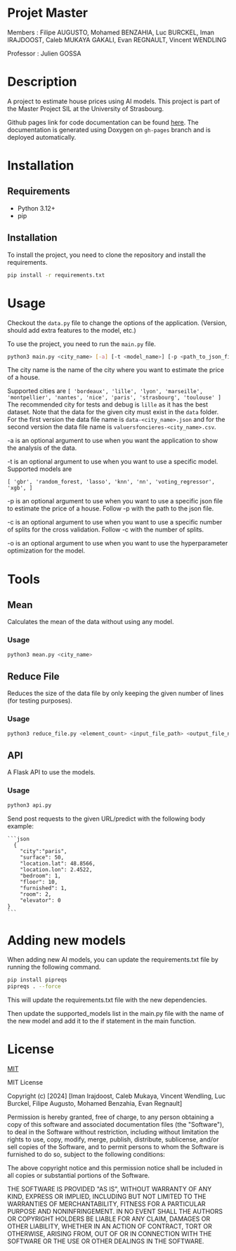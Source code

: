 # Projet Master

Members : Filipe AUGUSTO, Mohamed BENZAHIA, Luc BURCKEL, Iman IRAJDOOST, Caleb MUKAYA GAKALI, Evan REGNAULT, Vincent WENDLING

Professor : Julien GOSSA

# Description

A project to estimate house prices using AI models. This project is part of the Master Project SIL at the University of Strasbourg.

Github pages link for code documentation can be found [here](https://filipedu67.github.io/projet-master/).
The documentation is generated using Doxygen on `gh-pages` branch and is deployed automatically.

# Installation

## Requirements

- Python 3.12+
- pip

## Installation

To install the project, you need to clone the repository and install the requirements.

```bash
pip install -r requirements.txt
```

# Usage

Checkout the `data.py` file to change the options of the application. (Version, should add extra features to the model,
etc.)

To use the project, you need to run the `main.py` file.

```bash
python3 main.py <city_name> [-a] [-t <model_name>] [-p <path_to_json_file>] [-c <n_splits>] [-o]
```

The city name is the name of the city where you want to estimate the price of a house. 


Supported cities are 
``
[
    'bordeaux',
    'lille',
    'lyon',
    'marseille',
    'montpellier',
    'nantes',
    'nice',
    'paris',
    'strasbourg',
    'toulouse'
]
``
The recommended city for tests and debug is `lille` as it has the best dataset.
Note that the data for the given city must exist in the `data` folder. For the first version the
data file name is `data-<city_name>.json` and for the second version the data file name is 
`valuersfoncieres-<city_name>.csv`.


-a is an optional argument to use when you want the application to show the analysis of the data.


-t is an optional argument to use when you want to use a specific model. Supported models are

``
[
    'gbr',
    'random_forest,
    'lasso',
    'knn',
    'nn',
    'voting_regressor',
    'xgb',
]
``


-p is an optional argument to use when you want to use a specific json file to estimate the price of a house. Follow -p with the path to the json file.


-c is an optional argument to use when you want to use a specific number of splits for the cross validation. Follow -c with the number of splits.

-o is an optional argument to use when you want to use the hyperparameter optimization for the model.


# Tools

## Mean

Calculates the mean of the data without using any model.

### Usage

```bash
python3 mean.py <city_name>
```

## Reduce File

Reduces the size of the data file by only keeping the given number of lines (for testing purposes).

### Usage

```bash
python3 reduce_file.py <element_count> <input_file_path> <output_file_name>
```

## API

A Flask API to use the models.

### Usage

```bash
python3 api.py
```

Send post requests to the given URL/predict with the following body example:
    
    ```json
      {
        "city":"paris",
        "surface": 50,
        "location.lat": 48.8566,
        "location.lon": 2.4522,
        "bedroom": 1,
        "floor": 10,
        "furnished": 1,
        "room": 2,
        "elevator": 0
    }
    ```

# Adding new models

When adding new AI models, you can update the requirements.txt file by running the following command.

```bash
pip install pipreqs
pipreqs . --force
```

This will update the requirements.txt file with the new dependencies.

Then update the supported_models list in the main.py file with the name of the new model and add it to the if statement in the main function.

# License

[MIT](https://choosealicense.com/licenses/mit/)

MIT License

Copyright (c) [2024] [Iman Irajdoost, Caleb Mukaya, Vincent Wendling, Luc Burckel, Filipe Augusto, Mohamed Benzahia, Evan Regnault]

Permission is hereby granted, free of charge, to any person obtaining a copy
of this software and associated documentation files (the "Software"), to deal
in the Software without restriction, including without limitation the rights
to use, copy, modify, merge, publish, distribute, sublicense, and/or sell
copies of the Software, and to permit persons to whom the Software is
furnished to do so, subject to the following conditions:

The above copyright notice and this permission notice shall be included in all
copies or substantial portions of the Software.

THE SOFTWARE IS PROVIDED "AS IS", WITHOUT WARRANTY OF ANY KIND, EXPRESS OR
IMPLIED, INCLUDING BUT NOT LIMITED TO THE WARRANTIES OF MERCHANTABILITY,
FITNESS FOR A PARTICULAR PURPOSE AND NONINFRINGEMENT. IN NO EVENT SHALL THE
AUTHORS OR COPYRIGHT HOLDERS BE LIABLE FOR ANY CLAIM, DAMAGES OR OTHER
LIABILITY, WHETHER IN AN ACTION OF CONTRACT, TORT OR OTHERWISE, ARISING FROM,
OUT OF OR IN CONNECTION WITH THE SOFTWARE OR THE USE OR OTHER DEALINGS IN THE
SOFTWARE.